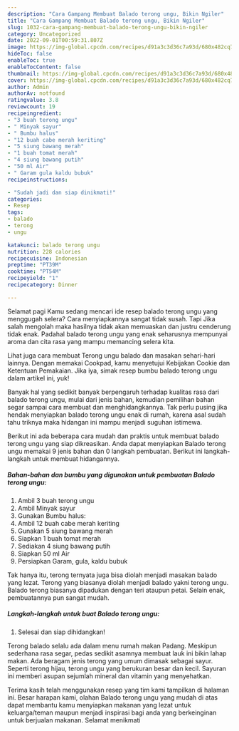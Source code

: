 ```yaml
---
description: "Cara Gampang Membuat Balado terong ungu, Bikin Ngiler"
title: "Cara Gampang Membuat Balado terong ungu, Bikin Ngiler"
slug: 1032-cara-gampang-membuat-balado-terong-ungu-bikin-ngiler
category: Uncategorized
date: 2022-09-01T00:59:31.807Z
image: https://img-global.cpcdn.com/recipes/d91a3c3d36c7a93d/680x482cq70/balado-terong-ungu-foto-resep-utama.jpg
hideToc: false
enableToc: true
enableTocContent: false
thumbnail: https://img-global.cpcdn.com/recipes/d91a3c3d36c7a93d/680x482cq70/balado-terong-ungu-foto-resep-utama.jpg
cover: https://img-global.cpcdn.com/recipes/d91a3c3d36c7a93d/680x482cq70/balado-terong-ungu-foto-resep-utama.jpg
author: Admin
authorAv: notfound
ratingvalue: 3.8
reviewcount: 19
recipeingredient:
- "3 buah terong ungu"
- " Minyak sayur"
- " Bumbu halus"
- "12 buah cabe merah keriting"
- "5 siung bawang merah"
- "1 buah tomat merah"
- "4 siung bawang putih"
- "50 ml Air"
- " Garam gula kaldu bubuk"
recipeinstructions:

- "Sudah jadi dan siap dinikmati!"
categories:
- Resep
tags:
- balado
- terong
- ungu

katakunci: balado terong ungu 
nutrition: 228 calories
recipecuisine: Indonesian
preptime: "PT39M"
cooktime: "PT54M"
recipeyield: "1"
recipecategory: Dinner

---
```



Selamat pagi Kamu sedang mencari ide resep balado terong ungu yang menggugah selera? Cara menyiapkannya sangat tidak susah. Tapi Jika salah mengolah maka hasilnya tidak akan memuaskan dan justru cenderung tidak enak. Padahal balado terong ungu yang enak seharusnya mempunyai aroma dan cita rasa yang mampu memancing selera kita.


Lihat juga cara membuat Terong ungu balado dan masakan sehari-hari lainnya. Dengan memakai Cookpad, kamu menyetujui Kebijakan Cookie dan Ketentuan Pemakaian. Jika iya, simak resep bumbu balado terong ungu dalam artikel ini, yuk!

Banyak hal yang sedikit banyak berpengaruh terhadap kualitas rasa dari balado terong ungu, mulai dari jenis bahan, kemudian pemilihan bahan segar sampai cara membuat dan menghidangkannya. Tak perlu pusing jika hendak menyiapkan balado terong ungu enak di rumah, karena asal sudah tahu triknya maka hidangan ini mampu menjadi suguhan istimewa.


Berikut ini ada beberapa cara mudah dan praktis untuk membuat balado terong ungu yang siap dikreasikan. Anda dapat menyiapkan Balado terong ungu memakai 9 jenis bahan dan 0 langkah pembuatan. Berikut ini langkah-langkah untuk membuat hidangannya.

<!--inarticleads1-->

##### Bahan-bahan dan bumbu yang digunakan untuk pembuatan Balado terong ungu:

1. Ambil 3 buah terong ungu
1. Ambil  Minyak sayur
1. Gunakan  Bumbu halus:
1. Ambil 12 buah cabe merah keriting
1. Gunakan 5 siung bawang merah
1. Siapkan 1 buah tomat merah
1. Sediakan 4 siung bawang putih
1. Siapkan 50 ml Air
1. Persiapkan  Garam, gula, kaldu bubuk


Tak hanya itu, terong ternyata juga bisa diolah menjadi masakan balado yang lezat. Terong yang biasanya diolah menjadi balado yakni terong ungu. Balado terong biasanya dipadukan dengan teri ataupun petai. Selain enak, pembuatannya pun sangat mudah. 

<!--inarticleads2-->

##### Langkah-langkah untuk buat Balado terong ungu:


1. Selesai dan siap dihidangkan!

Terong balado selalu ada dalam menu rumah makan Padang. Meskipun sederhana rasa segar, pedas sedikit asamnya membuat lauk ini bikin lahap makan. Ada beragam jenis terong yang umum dimasak sebagai sayur. Seperti terong hijau, terong ungu yang berukuran besar dan kecil. Sayuran ini memberi asupan sejumlah mineral dan vitamin yang menyehatkan. 

Terima kasih telah menggunakan resep yang tim kami tampilkan di halaman ini. Besar harapan kami, olahan Balado terong ungu yang mudah di atas dapat membantu kamu menyiapkan makanan yang lezat untuk keluarga/teman maupun menjadi inspirasi bagi anda yang berkeinginan untuk berjualan makanan. Selamat menikmati
